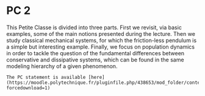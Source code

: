 # PC 2

This Petite Classe is divided into three parts. First we revisit, via basic  examples, some of the main notions presented during the lecture. Then we study classical mechanical systems, for which the friction-less pendulum is a simple but interesting example. Finally, we focus on population dynamics in order to tackle the question of the fundamental differences between conservative and dissipative systems, which can be found in the same modeling hierarchy of a given phenomenon.

```{note}
The PC statement is available [here](https://moodle.polytechnique.fr/pluginfile.php/438653/mod_folder/content/0/MAP551_PC2_2022_2023.pdf?forcedownload=1)
```

